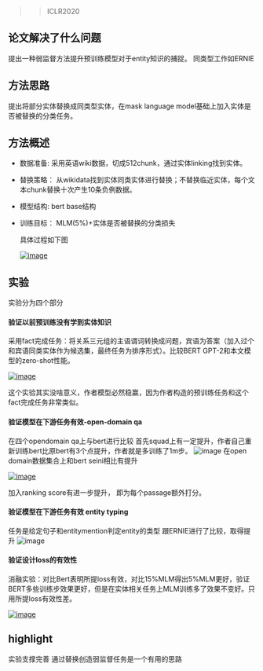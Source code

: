 > > ICLR2020

## 论文解决了什么问题

提出一种弱监督方法提升预训练模型对于entity知识的捕捉。
同类型工作如ERNIE

## 方法思路

提出将部分实体替换成同类型实体，在mask language model基础上加入实体是否被替换的分类任务。

## 方法概述

- 数据准备: 采用英语wiki数据，切成512chunk，通过实体linking找到实体。

- 替换策略： 从wikidata找到实体同类实体进行替换；不替换临近实体，每个文本chunk替换十次产生10条负例数据。

- 模型结构: bert base结构

- 训练目标： MLM(5%)+实体是否被替换的分类损失

  具体过程如下图

  [![image](http://forum.deepaccess.cn/uploads/default/optimized/1X/344afb056460072ab2a5ec4f200a14449d931944_2_690x367.png)](http://forum.deepaccess.cn/uploads/default/original/1X/344afb056460072ab2a5ec4f200a14449d931944.png)



## 实验

实验分为四个部分

#### 验证以前预训练没有学到实体知识

采用fact完成任务：将关系三元组的主语谓词转换成问题，宾语为答案（加入过个和宾语同类实体作为候选集，最终任务为排序形式）。比较BERT GPT-2和本文模型的zero-shot性能。

[![image](http://forum.deepaccess.cn/uploads/default/optimized/1X/9fd9dde3d672e9be6fc5c27419578b6558c27a3c_2_690x292.png)](http://forum.deepaccess.cn/uploads/default/original/1X/9fd9dde3d672e9be6fc5c27419578b6558c27a3c.png)

这个实验其实没啥意义，作者模型必然稳赢，因为作者构造的预训练任务和这个fact完成任务非常类似。

#### 验证模型在下游任务有效-open-domain qa

在四个opendomain qa上与bert进行比较
首先squad上有一定提升，作者自己重新训练bert比原bert有3个点提升，作者就是多训练了1m步。
![image](http://forum.deepaccess.cn/uploads/default/original/1X/5c670e97ad79d715b109698e4c7c8c0c6dbe5dc8.png)
在open domain数据集合上和bert seini相比有提升

[![image](http://forum.deepaccess.cn/uploads/default/optimized/1X/5db25b3c48affa70d86e4259baa829ef2d50e0c7_2_690x293.png)](http://forum.deepaccess.cn/uploads/default/original/1X/5db25b3c48affa70d86e4259baa829ef2d50e0c7.png)

加入ranking score有进一步提升， 即为每个passage额外打分。

#### 验证模型在下游任务有效 entity typing

任务是给定句子和entitymention判定entity的类型
跟ERNIE进行了比较，取得提升
![image](http://forum.deepaccess.cn/uploads/default/original/1X/b1a5442c873702898145edbe1121f92dffab9a6d.png)

#### 验证设计loss的有效性

消融实验：对比Bert表明所提loss有效，对比15%MLM得出5%MLM更好，验证BERT多些训练步效果更好，但是在实体相关任务上MLM训练多了效果不变好。只用所提loss有效性差。

[![image](http://forum.deepaccess.cn/uploads/default/optimized/1X/7c0c370f5733fb81cbebca3bd2ac64095ad0caaa_2_690x198.png)](http://forum.deepaccess.cn/uploads/default/original/1X/7c0c370f5733fb81cbebca3bd2ac64095ad0caaa.png)



## highlight

实验支撑完善
通过替换创造弱监督任务是一个有用的思路
